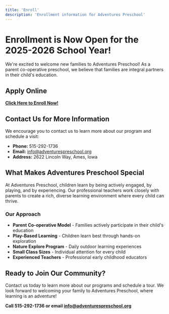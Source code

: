 ```yaml
---
title: 'Enroll'
description: 'Enrollment information for Adventures Preschool'
---
```


# Enrollment is Now Open for the 2025-2026 School Year!

We're excited to welcome new families to Adventures Preschool! As a parent co-operative preschool, we believe that families are integral partners in their child's education.

## Apply Online

**[Click Here to Enroll Now!](https://app.tryplayground.com/listings/guQMeh6G2cOxZXb9IliZ)**

## Contact Us for More Information

We encourage you to contact us to learn more about our program and schedule a visit:

- **Phone:** 515-292-1736
- **Email:** info@adventurespreschool.org
- **Address:** 2622 Lincoln Way, Ames, Iowa

## What Makes Adventures Preschool Special

At Adventures Preschool, children learn by being actively engaged, by playing, and by experiencing. Our professional teachers work closely with parents to create a rich, diverse learning environment where every child can thrive.

### Our Approach
- **Parent Co-operative Model** - Families actively participate in their child's education
- **Play-Based Learning** - Children learn best through hands-on exploration
- **Nature Explore Program** - Daily outdoor learning experiences
- **Small Class Sizes** - Individual attention for every child
- **Experienced Teachers** - Professional early childhood educators

## Ready to Join Our Community?

Contact us today to learn more about our programs and schedule a tour. We look forward to welcoming your family to Adventures Preschool, where learning is an adventure!

**Call 515-292-1736 or email info@adventurespreschool.org**